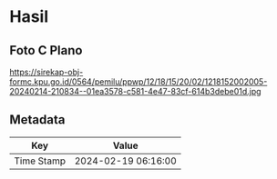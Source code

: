 # Hasil

## Foto C Plano

https://sirekap-obj-formc.kpu.go.id/0564/pemilu/ppwp/12/18/15/20/02/1218152002005-20240214-210834--01ea3578-c581-4e47-83cf-614b3debe01d.jpg


## Metadata

| Key        | Value               |
| ---------- | ------------------- |
| Time Stamp | 2024-02-19 06:16:00 |



